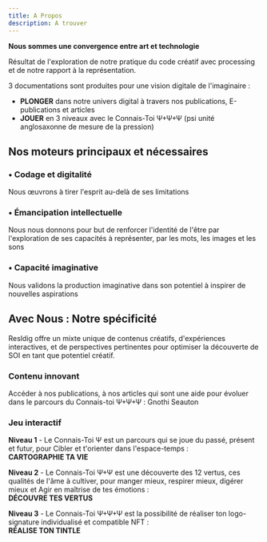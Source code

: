 ```yaml
---
title: A Propos
description: A trouver
---
```


**Nous sommes une convergence entre art et technologie**

Résultat de l'exploration de notre pratique du code créatif avec processing et de notre rapport à la représentation.

3 documentations sont produites pour une vision digitale de l'imaginaire :

- **PLONGER** dans notre univers digital à travers nos publications, E-publications et articles
- **JOUER** en 3 niveaux avec le Connais-Toi Ψ+Ψ+Ψ (psi unité anglosaxonne de mesure de la pression)

## Nos moteurs principaux et nécessaires

### • Codage et digitalité

Nous œuvrons à tirer l'esprit au-delà de ses limitations

### • Émancipation intellectuelle

Nous nous donnons pour but de renforcer l'identité de l'être par l'exploration de ses capacités à représenter, par les mots, les images et les sons

### • Capacité imaginative

Nous validons la production imaginative dans son potentiel à inspirer de nouvelles aspirations

## Avec Nous : Notre spécificité

ResIdig offre un mixte unique de contenus créatifs, d'expériences interactives, et de perspectives pertinentes pour optimiser la découverte de SOI en tant que potentiel créatif.

### Contenu innovant

Accéder à nos publications, à nos articles qui sont une aide pour évoluer dans le parcours du Connais-toi Ψ+Ψ+Ψ : Gnothi Seauton

### Jeu interactif

**Niveau 1** - Le Connais-Toi Ψ est un parcours qui se joue du passé, présent et futur, pour Cibler et t'orienter dans l'espace-temps :  
**CARTOGRAPHIE TA VIE**

**Niveau 2** - Le Connais-Toi Ψ+Ψ est une découverte des 12 vertus, ces qualités de l'âme à cultiver, pour manger mieux, respirer mieux, digérer mieux et Agir en maîtrise de tes émotions :  
**DÉCOUVRE TES VERTUS**

**Niveau 3** - Le Connais-Toi Ψ+Ψ+Ψ est la possibilité de réaliser ton logo-signature individualisé et compatible NFT :  
**RÉALISE TON TINTLE**
